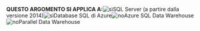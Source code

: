 <Token>**QUESTO ARGOMENTO SI APPLICA A:**![sì](media/yes.png)SQL Server (a partire dalla versione 2014)![sì](media/yes.png)Database SQL di Azure![no](media/no.png)Azure SQL Data Warehouse ![no](media/no.png)Parallel Data Warehouse </Token>

